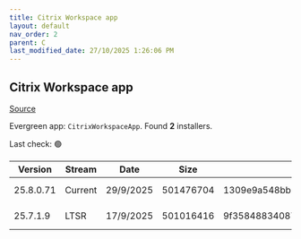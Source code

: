 ```yaml
---
title: Citrix Workspace app
layout: default
nav_order: 2
parent: C
last_modified_date: 27/10/2025 1:26:06 PM
---
```


## Citrix Workspace app

[Source](https://www.citrix.com/downloads/workspace-app/)

Evergreen app: `CitrixWorkspaceApp`. Found **2** installers.

Last check: 🟢

| Version   | Stream  | Date      | Size      | Hash                                                             | URI                                                                                                                                                                                                          |
| --------- | ------- | --------- | --------- | ---------------------------------------------------------------- | ------------------------------------------------------------------------------------------------------------------------------------------------------------------------------------------------------------ |
| 25.8.0.71 | Current | 29/9/2025 | 501476704 | 1309e9a548bb6354b9598dced8746503c6a750a104a7f6b7efd40571db219d2a | [https://downloadplugins.citrix.com/ReceiverUpdates/Prod/Receiver/Win/CitrixWorkspaceApp25.8.0.71.exe](https://downloadplugins.citrix.com/ReceiverUpdates/Prod/Receiver/Win/CitrixWorkspaceApp25.8.0.71.exe) |
| 25.7.1.9  | LTSR    | 17/9/2025 | 501016416 | 9f35848834087e54647128bbc1e1b7ec0db3a43b448ab50dc85a86529c5a798d | [https://downloadplugins.citrix.com/ReceiverUpdates/Prod/Receiver/Win/CitrixWorkspaceApp25.7.1.9.exe](https://downloadplugins.citrix.com/ReceiverUpdates/Prod/Receiver/Win/CitrixWorkspaceApp25.7.1.9.exe)   |

